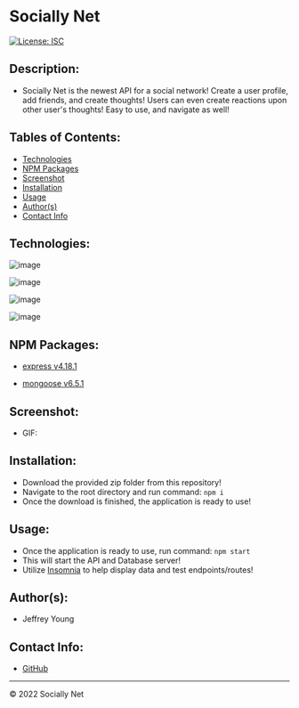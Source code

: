 # Socially Net
[![License: ISC](https://img.shields.io/badge/License-ISC-blue.svg)](https://opensource.org/licenses/ISC)

## Description:
* Socially Net is the newest API for a social network! Create a user profile, add friends, and create thoughts! Users can even create reactions upon other user's thoughts! Easy to use, and navigate as well!

## Tables of Contents:
* [Technologies](#technologies)
* [NPM Packages](#npm-packages)
* [Screenshot](#screenshot)
* [Installation](#installation)
* [Usage](#usage)
* [Author(s)](#authors)
* [Contact Info](#contact-info)

## Technologies:
![image](https://img.shields.io/badge/JavaScript-323330?style=for-the-badge&logo=javascript&logoColor=F7DF1E)

![image](https://img.shields.io/badge/MongoDB-4EA94B?style=for-the-badge&logo=mongodb&logoColor=white)

![image](https://img.shields.io/badge/Express.js-000000?style=for-the-badge&logo=express&logoColor=white)

![image](https://img.shields.io/badge/Node.js-339933?style=for-the-badge&logo=nodedotjs&logoColor=white)

## NPM Packages:
* [express v4.18.1](https://www.npmjs.com/package/express)

* [mongoose v6.5.1](https://www.npmjs.com/package/mongoose)

## Screenshot:

* GIF:

## Installation:
* Download the provided zip folder from this repository!
* Navigate to the root directory and run command: `npm i`
* Once the download is finished, the application is ready to use!

## Usage:
* Once the application is ready to use, run command: `npm start`
* This will start the API and Database server!
* Utilize [Insomnia](https://insomnia.rest/) to help display data and test endpoints/routes!

## Author(s):
* Jeffrey Young

## Contact Info:
* [GitHub](https://github.com/jeffymiyoung)

---
© 2022 Socially Net